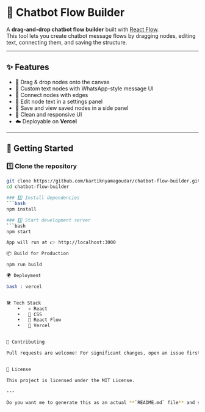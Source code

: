 # 🤖 Chatbot Flow Builder

A **drag-and-drop chatbot flow builder** built with [React Flow](https://reactflow.dev/).  
This tool lets you create chatbot message flows by dragging nodes, editing text, connecting them, and saving the structure.

---

## ✨ Features
- 📌 Drag & drop nodes onto the canvas  
- 💬 Custom text nodes with WhatsApp-style message UI  
- 🔗 Connect nodes with edges  
- 📝 Edit node text in a settings panel  
- 📂 Save and view saved nodes in a side panel  
- 🎨 Clean and responsive UI  
- ☁️ Deployable on **Vercel**

---

## 🚀 Getting Started

### 1️⃣ Clone the repository
```bash
git clone https://github.com/kartiknyamagoudar/chatbot-flow-builder.git
cd chatbot-flow-builder

### 2️⃣ Install dependencies
```bash
npm install

### 3️⃣ Start development server
```bash
npm start

App will run at 👉 http://localhost:3000

📦 Build for Production

npm run build

🌍 Deployment

bash : vercel


🛠️ Tech Stack
	•	⚛️ React
	•	🎨 CSS
	•	🧩 React Flow
	•	🚀 Vercel


🤝 Contributing

Pull requests are welcome! For significant changes, open an issue first to discuss what you’d like to change.


📄 License

This project is licensed under the MIT License.

---

Do you want me to generate this as an actual **`README.md` file** and save it into your project directory so you can commit & push directly?
